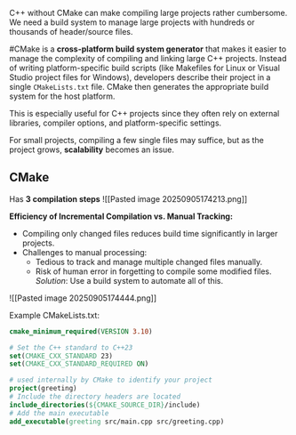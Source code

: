 C++ without CMake can make compiling large projects rather cumbersome. 
We need a build system to manage large projects with hundreds
or thousands of header/source files.

#CMake is a **cross-platform build system generator** that makes it easier to manage the complexity of compiling and linking large C++ projects. Instead of writing platform-specific build scripts (like Makefiles for Linux or Visual Studio project files for Windows), developers describe their project in a single `CMakeLists.txt` file. CMake then generates the appropriate build system for the host platform. 

This is especially useful for C++ projects since they often rely on external libraries, compiler options, and platform-specific settings. 

For small projects, compiling a few single files may suffice, but as the project grows, **scalability** becomes an issue. 

## CMake

Has **3 compilation steps**
![[Pasted image 20250905174213.png]]

**Efficiency of Incremental Compilation vs. Manual Tracking:**
- Compiling only changed files reduces build time significantly in larger projects. 
- Challenges to manual processing:
	- Tedious to track and manage multiple changed files manually. 
	- Risk of human error in forgetting to compile some modified files. 
*Solution*: Use a build system to automate all of this.

![[Pasted image 20250905174444.png]]

Example CMakeLists.txt:
```CMake
cmake_minimum_required(VERSION 3.10)  

# Set the C++ standard to C++23  
set(CMAKE_CXX_STANDARD 23)  
set(CMAKE_CXX_STANDARD_REQUIRED ON)  

# used internally by CMake to identify your project  
project(greeting)  
# Include the directory headers are located  
include_directories(${CMAKE_SOURCE_DIR}/include)  
# Add the main executable  
add_executable(greeting src/main.cpp src/greeting.cpp)
```



